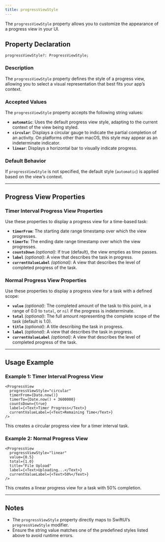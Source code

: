 ```yaml
---
title: progressViewStyle
---
```


The `progressViewStyle` property allows you to customize the appearance of a progress view in your UI.

## Property Declaration

```tsx
progressViewStyle?: ProgressViewStyle;
```

### Description
The `progressViewStyle` property defines the style of a progress view, allowing you to select a visual representation that best fits your app’s context.

### Accepted Values
The `progressViewStyle` property accepts the following string values:

- **`automatic`**: Uses the default progress view style, adapting to the current context of the view being styled.
- **`circular`**: Displays a circular gauge to indicate the partial completion of an activity. On platforms other than macOS, this style may appear as an indeterminate indicator.
- **`linear`**: Displays a horizontal bar to visually indicate progress.

### Default Behavior
If `progressViewStyle` is not specified, the default style (`automatic`) is applied based on the view’s context.

---

## Progress View Properties

### Timer Interval Progress View Properties

Use these properties to display a progress view for a time-based task:

- **`timerFrom`**: The starting date range timestamp over which the view progresses.
- **`timerTo`**: The ending date range timestamp over which the view progresses.
- **`countsDown`** *(optional)*: If true (default), the view empties as time passes.
- **`label`** *(optional)*: A view that describes the task in progress.
- **`currentValueLabel`** *(optional)*: A view that describes the level of completed progress of the task.

### Normal Progress View Properties

Use these properties to display a progress view for a task with a defined scope:

- **`value`** *(optional)*: The completed amount of the task to this point, in a range of 0.0 to `total`, or `nil` if the progress is indeterminate.
- **`total`** *(optional)*: The full amount representing the complete scope of the task (default is 1.0).
- **`title`** *(optional)*: A title describing the task in progress.
- **`label`** *(optional)*: A view that describes the task in progress.
- **`currentValueLabel`** *(optional)*: A view that describes the level of completed progress of the task.

---

## Usage Example

### Example 1: Timer Interval Progress View

```tsx
<ProgressView
  progressViewStyle="circular"
  timerFrom={Date.now()}
  timerTo={Date.now() + 3600000}
  countsDown={true}
  label={<Text>Timer Progress</Text>}
  currentValueLabel={<Text>Remaining Time</Text>}
/>
```

This creates a circular progress view for a timer interval task.

### Example 2: Normal Progress View

```tsx
<ProgressView
  progressViewStyle="linear"
  value={0.5}
  total={1.0}
  title="File Upload"
  label={<Text>Uploading...</Text>}
  currentValueLabel={<Text>50%</Text>}
/>
```

This creates a linear progress view for a task with 50% completion.

---

## Notes
- The `progressViewStyle` property directly maps to SwiftUI’s `progressViewStyle` modifier.
- Ensure the string value matches one of the predefined styles listed above to avoid runtime errors.

